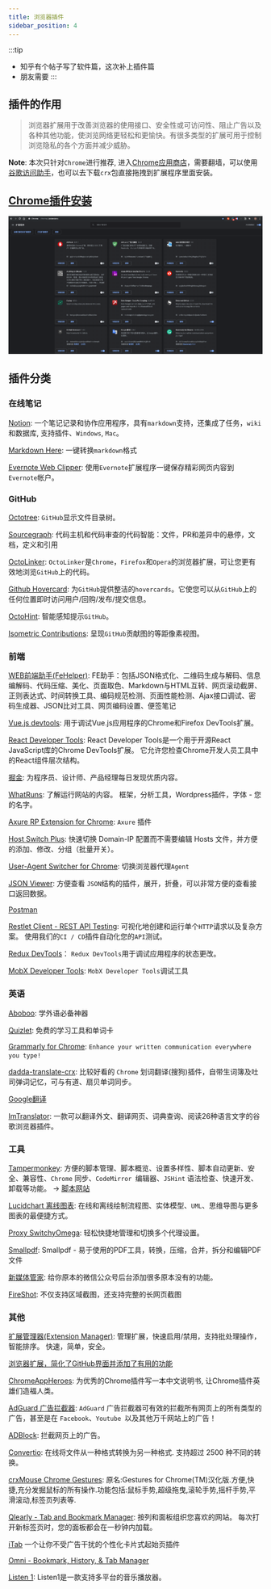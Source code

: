 ```yaml
---
title: 浏览器插件
sidebar_position: 4
---
```


:::tip
- 知乎有个帖子写了软件篇，这次补上插件篇
- 朋友需要
:::

## 插件的作用

> 浏览器扩展用于改善浏览器的使用接口、安全性或可访问性、阻止广告以及各种其他功能，使浏览网络更轻松和更愉快。有很多类型的扩展可用于控制浏览隐私的各个方面并减少威胁。

**Note**: 本次只针对`Chrome`进行推荐, 进入[Chrome应用商店](https://chrome.google.com/webstore/category/extensions?hl=zh-CN)，需要翻墙，可以使用[谷歌访问助手](https://github.com/haotian-wang/google-access-helper)，也可以去下载`crx`包直接拖拽到扩展程序里面安装。

## [Chrome插件安装](chrome://extensions/)

![extensions](./plugins/extensions.png)

## 插件分类

### 在线笔记

[Notion](https://www.notion.so/?r=a8b6e24bd86f4597a0b26266f6f8aee9): 一个笔记记录和协作应用程序，具有`markdown`支持，还集成了任务，`wiki`和数据库, 支持插件、`Windows`, `Mac`。

[Markdown Here](https://chrome.google.com/webstore/detail/markdown-here/elifhakcjgalahccnjkneoccemfahfoa?hl=zh-CN): 一键转换`markdown`格式

[Evernote Web Clipper](https://chrome.google.com/webstore/detail/evernote-web-clipper/pioclpoplcdbaefihamjohnefbikjilc?hl=zh-CN): 使用`Evernote`扩展程序一键保存精彩网页内容到`Evernote`帐户。

### GitHub

[Octotree](https://chrome.google.com/webstore/detail/octotree/bkhaagjahfmjljalopjnoealnfndnagc): `GitHub`显示文件目录树。

[Sourcegraph](https://chrome.google.com/webstore/detail/sourcegraph/dgjhfomjieaadpoljlnidmbgkdffpack): 代码主机和代码审查的代码智能：文件，PR和差异中的悬停，文档，定义和引用

[OctoLinker](https://chrome.google.com/webstore/detail/octolinker/jlmafbaeoofdegohdhinkhilhclaklkp): `OctoLinker`是`Chrome`，`Firefox`和`Opera`的浏览器扩展，可让您更有效地浏览`GitHub`上的代码。

[Github Hovercard](https://chrome.google.com/webstore/detail/github-hovercard/mmoahbbnojgkclgceahhakhnccimnplk): 为`GitHub`提供整洁的`hovercards`。它使您可以从`GitHub`上的任何位置即时访问用户/回购/发布/提交信息。

[OctoHint](https://chrome.google.com/webstore/detail/octohint/hbkpjkfdheainjkkebeoofkpgddnnbpk): 智能感知提示`GitHub`。

[Isometric Contributions](https://chrome.google.com/webstore/detail/isometric-contributions/mjoedlfflcchnleknnceiplgaeoegien): 呈现`GitHub`贡献图的等距像素视图。

### 前端

[WEB前端助手(FeHelper)](https://chrome.google.com/webstore/detail/web前端助手fehelper/pkgccpejnmalmdinmhkkfafefagiiiad): FE助手：包括JSON格式化、二维码生成与解码、信息编解码、代码压缩、美化、页面取色、Markdown与HTML互转、网页滚动截屏、正则表达式、时间转换工具、编码规范检测、页面性能检测、Ajax接口调试、密码生成器、JSON比对工具、网页编码设置、便签笔记

[Vue.js devtools](https://chrome.google.com/webstore/detail/vuejs-devtools/nhdogjmejiglipccpnnnanhbledajbpd): 用于调试Vue.js应用程序的Chrome和Firefox DevTools扩展。

[React Developer Tools](https://chrome.google.com/webstore/detail/react-developer-tools/fmkadmapgofadopljbjfkapdkoienihi): React Developer Tools是一个用于开源React JavaScript库的Chrome DevTools扩展。 它允许您检查Chrome开发人员工具中的React组件层次结构。

[掘金](https://chrome.google.com/webstore/detail/掘金/lecdifefmmfjnjjinhaennhdlmcaeeeb): 为程序员、设计师、产品经理每日发现优质内容。

[WhatRuns](https://chrome.google.com/webstore/detail/whatruns/cmkdbmfndkfgebldhnkbfhlneefdaaip): 了解运行网站的内容。 框架，分析工具，Wordpress插件，字体 - 您的名字。

[Axure RP Extension for Chrome](https://chrome.google.com/webstore/detail/axure-rp-extension-for-ch/dogkpdfcklifaemcdfbildhcofnopogp?hl=zh-CN): `Axure` 插件

[Host Switch Plus](https://chrome.google.com/webstore/detail/host-switch-plus/bopepoejgapmihklfepohbilpkcdoaeo?hl=zh-CN): 快速切换 Domain-IP 配置而不需要编辑 Hosts 文件，并方便的添加、修改、分组（批量开关）。

[User-Agent Switcher for Chrome](https://chrome.google.com/webstore/detail/user-agent-switcher-for-c/djflhoibgkdhkhhcedjiklpkjnoahfmg?hl=zh-CN): 切换浏览器代理`Agent`

[JSON Viewer](https://chrome.google.com/webstore/detail/json-viewer/gbmdgpbipfallnflgajpaliibnhdgobh):  方便查看 `JSON`结构的插件，展开，折叠，可以非常方便的查看接口返回数据。

[Postman](https://chrome.google.com/webstore/detail/postman/fhbjgbiflinjbdggehcddcbncdddomop)

[Restlet Client - REST API Testing](https://chrome.google.com/webstore/detail/restlet-client-rest-api-t/aejoelaoggembcahagimdiliamlcdmfm?hl=zh-CN): 可视化地创建和运行单个`HTTP`请求以及复杂方案。 使用我们的`CI / CD`插件自动化您的`API`测试。

[Redux DevTools](https://chrome.google.com/webstore/detail/redux-devtools/lmhkpmbekcpmknklioeibfkpmmfibljd?hl=zh-CN)： `Redux DevTools`用于调试应用程序的状态更改。

[MobX Developer Tools](https://chrome.google.com/webstore/detail/mobx-developer-tools/pfgnfdagidkfgccljigdamigbcnndkod?hl=zh-CN): `MobX Developer Tools`调试工具

### 英语

[Aboboo](http://www.aboboo.com/g/#/): 学外语必备神器

[Quizlet](https://quizlet.com/zh-cn): 免费的学习工具和单词卡

[Grammarly for Chrome](https://chrome.google.com/webstore/detail/grammarly-for-chrome/kbfnbcaeplbcioakkpcpgfkobkghlhen): `Enhance your written communication everywhere you type!`

[dadda-translate-crx](https://github.com/waynecz/dadda-translate-crx): 比较好看的 `Chrome` 划词翻译(搜狗)插件，自带生词簿及吐司弹词记忆，可与有道、扇贝单词同步。

[Google翻译](https://chrome.google.com/webstore/detail/google-translate/aapbdbdomjkkjkaonfhkkikfgjllcleb?hl=zh-CN)

[ImTranslator](https://chrome.google.com/webstore/detail/imtranslator-translator-d/noaijdpnepcgjemiklgfkcfbkokogabh?hl=zh-CN): 一款可以翻译外文、翻译网页、词典查询、阅读26种语言文字的谷歌浏览器插件。

### 工具

[Tampermonkey](https://chrome.google.com/webstore/detail/tampermonkey/dhdgffkkebhmkfjojejmpbldmpobfkfo?hl=zh-CN): 方便的脚本管理、脚本概览、设置多样性、脚本自动更新、安全、兼容性、`Chrome` 同步、`CodeMirror `编辑器、`JSHint` 语法检查、快速开发、卸载等功能。 -> [脚本网站](https://greasyfork.org/zh-CN)

[Lucidchart 离线图表](https://chrome.google.com/webstore/detail/lucidchart-diagrams-deskt/djejicklhojeokkfmdelnempiecmdomj?utm_source=chrome-app-launcher-info-dialog): 在线和离线绘制流程图、实体模型、`UML`、思维导图与更多图表的最便捷方式。

[Proxy SwitchyOmega](https://chrome.google.com/webstore/detail/proxy-switchyomega/padekgcemlokbadohgkifijomclgjgif?hl=zh-CN): 轻松快捷地管理和切换多个代理设置。

[Smallpdf](https://chrome.google.com/webstore/detail/smallpdf/ohfgljdgelakfkefopgklcohadegdpjf): Smallpdf - 易于使用的PDF工具，转换，压缩，合并，拆分和编辑PDF文件

[新媒体管家](https://chrome.google.com/webstore/detail/新媒体管家/jicmnjcngcnfhgfggbdhlbjpcbadimaj?hl=zh-CN): 给你原本的微信公众号后台添加很多原本没有的功能。

[FireShot](https://chrome.google.com/webstore/detail/take-webpage-screenshots/mcbpblocgmgfnpjjppndjkmgjaogfceg?hl=zh-CN): 不仅支持区域截图，还支持完整的长网页截图

### 其他

[扩展管理器(Extension Manager)](https://chrome.google.com/webstore/detail/extension-manager/gjldcdngmdknpinoemndlidpcabkggco): 管理扩展，快速启用/禁用，支持批处理操作，智能排序。 快速，简单，安全。

[浏览器扩展，简化了GitHub界面并添加了有用的功能](https://github.com/sindresorhus/refined-github)

[ChromeAppHeroes](https://github.com/zhaoolee/ChromeAppHeroes): 为优秀的Chrome插件写一本中文说明书, 让Chrome插件英雄们造福人类。

[AdGuard 广告拦截器](https://chrome.google.com/webstore/detail/adguard-adblocker/bgnkhhnnamicmpeenaelnjfhikgbkllg?hl=zh-CN): `AdGuard` 广告拦截器可有效的拦截所有网页上的所有类型的广告，甚至是在 `Facebook`、`Youtube `以及其他万千网站上的广告！

[ADBlock](https://chrome.google.com/webstore/detail/adblock/gighmmpiobklfepjocnamgkkbiglidom?hl=zh-CN): 拦截网页上的广告。


[Convertio](https://chrome.google.com/webstore/detail/convertio/eppjkefeiehhflmgkhdooajgbkkegpcl?hl=zh-CN): 在线将文件从一种格式转换为另一种格式. 支持超过 2500 种不同的转换。

[crxMouse Chrome Gestures](https://chrome.google.com/webstore/detail/crxmouse-chrome-gestures/jlgkpaicikihijadgifklkbpdajbkhjo?hl=zh-CN): 原名:Gestures for Chrome(TM)汉化版.方便,快捷,充分发掘鼠标的所有操作.功能包括:鼠标手势,超级拖曳,滚轮手势,摇杆手势,平滑滚动,标签页列表等.

[Qlearly - Tab and Bookmark Manager](https://chrome.google.com/webstore/detail/qlearly-tab-and-bookmark/aicaflgmmblfaneodjfhkilgplnpjmig?hl=zh-CN): 按列和面板组织您喜欢的网站。 每次打开新标签页时，您的面板都会在一秒钟内加载。

[iTab](https://chrome.google.com/webstore/detail/itab%E6%96%B0%E6%A0%87%E7%AD%BE%E9%A1%B5/mhloojimgilafopcmlcikiidgbbnelip) 一个让你不受广告干扰的个性化卡片式起始页插件

[Omni - Bookmark, History, & Tab Manager](https://chrome.google.com/webstore/detail/omni-bookmark-history-tab/mapjgeachilmcbbokkgcbgpbakaaeehi?hl=zh-CN)

[Listen 1](https://chrome.google.com/webstore/detail/listen-1/indecfegkejajpaipjipfkkbedgaodbp?hl=zh-CN): Listen1是一款支持多平台的音乐播放器。